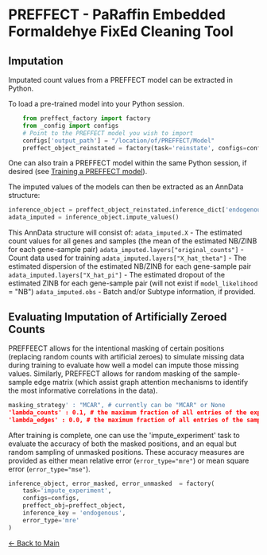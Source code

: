 # PREFFECT - PaRaffin Embedded Formaldehye FixEd Cleaning Tool

## Imputation
Imputated count values from a PREFFECT model can be extracted in Python.

To load a pre-trained model into your Python session.
```python
    from preffect_factory import factory
    from _config import configs
    # Point to the PREFFECT model you wish to import
    configs['output_path'] = "/location/of/PREFFECT/Model" 
    preffect_object_reinstated = factory(task='reinstate', configs=configs, trigger_setup=True)
```

One can also train a PREFFECT model within the same Python session, if desired (see [Training a PREFFECT model](training.md)).

The imputed values of the models can then be extracted as an AnnData structure:
```python
inference_object = preffect_object_reinstated.inference_dict['endogenous']
adata_imputed = inference_object.impute_values()
```

This AnnData structure will consist of:
`adata_imputed.X` - The estimated count values for all genes and samples (the mean of the estimated NB/ZINB for each gene-sample pair)
`adata_imputed.layers["original_counts"]` - Count data used for training
`adata_imputed.layers["X_hat_theta"]` - The estimated dispersion of the estimated NB/ZINB for each gene-sample pair
`adata_imputed.layers["X_hat_pi"]` - The estimated dropout of the estimated ZINB for each gene-sample pair (will not exist if `model_likelihood` = "NB")
`adata_imputed.obs` - Batch and/or Subtype information, if provided.

## Evaluating Imputation of Artificially Zeroed Counts

PREFFEECT allows for the intentional masking of certain positions (replacing random counts with artificial zeroes) to simulate missing data during training to evaluate how well a model can impute those missing values. Similarly, PREFFECT allows for random masking of the sample-sample edge matrix (which assist graph attention mechanisms to identify the most informative correlations in the data). 

```python
masking_strategy' : "MCAR", # currently can be "MCAR" or None
'lambda_counts' : 0.1, # the maximum fraction of all entries of the expression matrix that are masked
'lambda_edges' : 0.0, # the maximum fraction of all entries of the sample-sample adjacency matrix that are masked
```

After training is complete, one can use the 'impute_experiment' task to evaluate the accuracy of both the masked positions, and an equal but random sampling of unmasked positions. These accuracy measures are provided as either mean relative error (`error_type="mre"`) or mean square error (`error_type="mse"`).
```python
inference_object, error_masked, error_unmasked  = factory(
    task='impute_experiment', 
    configs=configs, 
    preffect_obj=preffect_object, 
    inference_key = 'endogenous',
    error_type='mre'
)
```

[← Back to Main](readme.md#imputation)